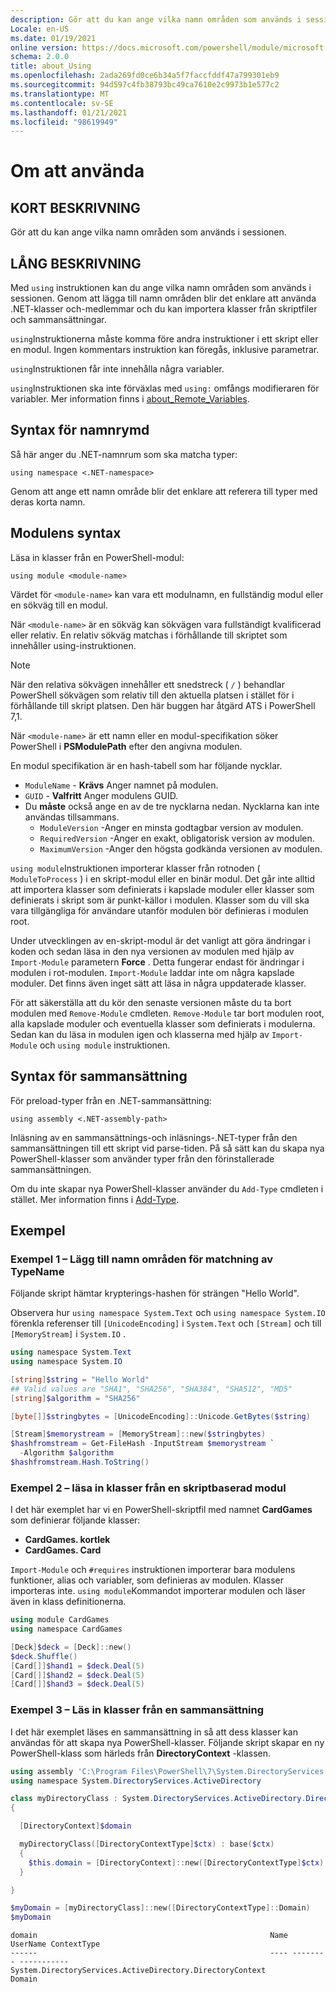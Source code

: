 ```yaml
---
description: Gör att du kan ange vilka namn områden som används i sessionen.
Locale: en-US
ms.date: 01/19/2021
online version: https://docs.microsoft.com/powershell/module/microsoft.powershell.core/about/about_using?view=powershell-7&WT.mc_id=ps-gethelp
schema: 2.0.0
title: about_Using
ms.openlocfilehash: 2ada269fd0ce6b34a5f7faccfddf47a799301eb9
ms.sourcegitcommit: 94d597c4fb38793bc49ca7610e2c9973b1e577c2
ms.translationtype: MT
ms.contentlocale: sv-SE
ms.lasthandoff: 01/21/2021
ms.locfileid: "98619949"
---
```

# <a name="about-using"></a>Om att använda

## <a name="short-description"></a>KORT BESKRIVNING
Gör att du kan ange vilka namn områden som används i sessionen.

## <a name="long-description"></a>LÅNG BESKRIVNING

Med `using` instruktionen kan du ange vilka namn områden som används i sessionen. Genom att lägga till namn områden blir det enklare att använda .NET-klasser och-medlemmar och du kan importera klasser från skriptfiler och sammansättningar.

`using`Instruktionerna måste komma före andra instruktioner i ett skript eller en modul. Ingen kommentars instruktion kan föregås, inklusive parametrar.

`using`Instruktionen får inte innehålla några variabler.

`using`Instruktionen ska inte förväxlas med `using:` omfångs modifieraren för variabler. Mer information finns i [about_Remote_Variables](about_Remote_Variables.md).

## <a name="namespace-syntax"></a>Syntax för namnrymd

Så här anger du .NET-namnrum som ska matcha typer:

```
using namespace <.NET-namespace>
```

Genom att ange ett namn område blir det enklare att referera till typer med deras korta namn.

## <a name="module-syntax"></a>Modulens syntax

Läsa in klasser från en PowerShell-modul:

```
using module <module-name>
```

Värdet för `<module-name>` kan vara ett modulnamn, en fullständig modul eller en sökväg till en modul.

När `<module-name>` är en sökväg kan sökvägen vara fullständigt kvalificerad eller relativ. En relativ sökväg matchas i förhållande till skriptet som innehåller using-instruktionen.

> [!NOTE]
> När den relativa sökvägen innehåller ett snedstreck ( `/` ) behandlar PowerShell sökvägen som relativ till den aktuella platsen i stället för i förhållande till skript platsen. Den här buggen har åtgärd ATS i PowerShell 7,1.

När `<module-name>` är ett namn eller en modul-specifikation söker PowerShell i **PSModulePath** efter den angivna modulen.

En modul specifikation är en hash-tabell som har följande nycklar.

- `ModuleName` - **Krävs** Anger namnet på modulen.
- `GUID` - **Valfritt** Anger modulens GUID.
- Du **måste** också ange en av de tre nycklarna nedan. Nycklarna kan inte användas tillsammans.
  - `ModuleVersion` -Anger en minsta godtagbar version av modulen.
  - `RequiredVersion` -Anger en exakt, obligatorisk version av modulen.
  - `MaximumVersion` -Anger den högsta godkända versionen av modulen.

`using module`Instruktionen importerar klasser från rotnoden ( `ModuleToProcess` ) i en skript-modul eller en binär modul. Det går inte alltid att importera klasser som definierats i kapslade moduler eller klasser som definierats i skript som är punkt-källor i modulen. Klasser som du vill ska vara tillgängliga för användare utanför modulen bör definieras i modulen root.

Under utvecklingen av en-skript-modul är det vanligt att göra ändringar i koden och sedan läsa in den nya versionen av modulen med hjälp av `Import-Module` parametern **Force** . Detta fungerar endast för ändringar i modulen i rot-modulen. `Import-Module` laddar inte om några kapslade moduler. Det finns även inget sätt att läsa in några uppdaterade klasser.

För att säkerställa att du kör den senaste versionen måste du ta bort modulen med `Remove-Module` cmdleten. `Remove-Module` tar bort modulen root, alla kapslade moduler och eventuella klasser som definierats i modulerna. Sedan kan du läsa in modulen igen och klasserna med hjälp av `Import-Module` och `using module` instruktionen.

## <a name="assembly-syntax"></a>Syntax för sammansättning

För preload-typer från en .NET-sammansättning:

```
using assembly <.NET-assembly-path>
```

Inläsning av en sammansättnings-och inläsnings-.NET-typer från den sammansättningen till ett skript vid parse-tiden. På så sätt kan du skapa nya PowerShell-klasser som använder typer från den förinstallerade sammansättningen.

Om du inte skapar nya PowerShell-klasser använder du `Add-Type` cmdleten i stället. Mer information finns i [Add-Type](xref:Microsoft.PowerShell.Utility.Add-Type).

## <a name="examples"></a>Exempel

### <a name="example-1---add-namespaces-for-typename-resolution"></a>Exempel 1 – Lägg till namn områden för matchning av TypeName

Följande skript hämtar krypterings-hashen för strängen "Hello World".

Observera hur `using namespace System.Text` och `using namespace System.IO` förenkla referenser till `[UnicodeEncoding]` i `System.Text` och `[Stream]` och till `[MemoryStream]` i `System.IO` .

```powershell
using namespace System.Text
using namespace System.IO

[string]$string = "Hello World"
## Valid values are "SHA1", "SHA256", "SHA384", "SHA512", "MD5"
[string]$algorithm = "SHA256"

[byte[]]$stringbytes = [UnicodeEncoding]::Unicode.GetBytes($string)

[Stream]$memorystream = [MemoryStream]::new($stringbytes)
$hashfromstream = Get-FileHash -InputStream $memorystream `
  -Algorithm $algorithm
$hashfromstream.Hash.ToString()
```

### <a name="example-2---load-classes-from-a-script-module"></a>Exempel 2 – läsa in klasser från en skriptbaserad modul

I det här exemplet har vi en PowerShell-skriptfil med namnet **CardGames** som definierar följande klasser:

- **CardGames. kortlek**
- **CardGames. Card**

`Import-Module` och `#requires` instruktionen importerar bara modulens funktioner, alias och variabler, som definieras av modulen. Klasser importeras inte. `using module`Kommandot importerar modulen och läser även in klass definitionerna.

```powershell
using module CardGames
using namespace CardGames

[Deck]$deck = [Deck]::new()
$deck.Shuffle()
[Card[]]$hand1 = $deck.Deal(5)
[Card[]]$hand2 = $deck.Deal(5)
[Card[]]$hand3 = $deck.Deal(5)
```

### <a name="example-3---load-classes-from-an-assembly"></a>Exempel 3 – Läs in klasser från en sammansättning

I det här exemplet läses en sammansättning in så att dess klasser kan användas för att skapa nya PowerShell-klasser. Följande skript skapar en ny PowerShell-klass som härleds från **DirectoryContext** -klassen.

```powershell
using assembly 'C:\Program Files\PowerShell\7\System.DirectoryServices.dll'
using namespace System.DirectoryServices.ActiveDirectory

class myDirectoryClass : System.DirectoryServices.ActiveDirectory.DirectoryContext
{

  [DirectoryContext]$domain

  myDirectoryClass([DirectoryContextType]$ctx) : base($ctx)
  {
    $this.domain = [DirectoryContext]::new([DirectoryContextType]$ctx)
  }

}

$myDomain = [myDirectoryClass]::new([DirectoryContextType]::Domain)
$myDomain
```

```Output
domain                                                    Name UserName ContextType
------                                                    ---- -------- -----------
System.DirectoryServices.ActiveDirectory.DirectoryContext                    Domain
```
